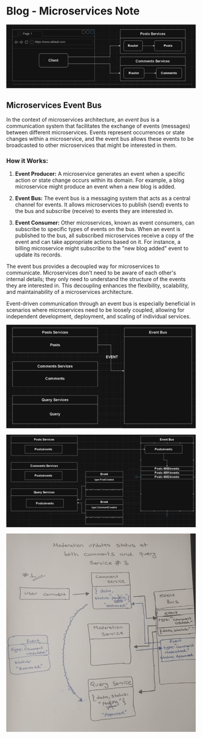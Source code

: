 # Blog - Microservices Note

![blogServices](../assets/BlogServices.png)

## Microservices Event Bus

In the context of microservices architecture, an _event bus_ is a communication system that facilitates the exchange of events (messages) between different microservices. Events represent occurrences or state changes within a microservice, and the event bus allows these events to be broadcasted to other microservices that might be interested in them.

### How it Works:

1. **Event Producer:** A microservice generates an event when a specific action or state change occurs within its domain. For example, a blog microservice might produce an event when a new blog is added.

2. **Event Bus:** The event bus is a messaging system that acts as a central channel for events. It allows microservices to publish (send) events to the bus and subscribe (receive) to events they are interested in.

3. **Event Consumer:** Other microservices, known as event consumers, can subscribe to specific types of events on the bus. When an event is published to the bus, all subscribed microservices receive a copy of the event and can take appropriate actions based on it. For instance, a billing microservice might subscribe to the "new blog added" event to update its records.

The event bus provides a decoupled way for microservices to communicate. Microservices don't need to be aware of each other's internal details; they only need to understand the structure of the events they are interested in. This decoupling enhances the flexibility, scalability, and maintainability of a microservices architecture.

Event-driven communication through an event bus is especially beneficial in scenarios where microservices need to be loosely coupled, allowing for independent development, deployment, and scaling of individual services.

![eventBus](../assets/EventBus.png)

![BlogQueryService](../assets/BlogQueryService.png)

![moderation](../assets/Moderation.jpg)
